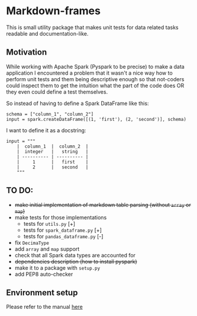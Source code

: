 # Markdown-frames

This is small utility package that makes unit tests for data related tasks readable and documentation-like.

## Motivation

While working with Apache Spark (Pyspark to be precise) to make a data application I encountered a problem
that it wasn't a nice way how to perform unit tests and them being descriptive enough so that not-coders 
could inspect them to get the intuition what the part of the code does OR they even could define a test
themselves. 

So instead of having to define a Spark DataFrame like this:
```
schema = ["column_1", "column_2"]
input = spark.createDataFrame([(1, 'first'), (2, 'second')], schema)
```

I want to define it as a docstring:
```
input = """
    |  column_1  |  column_2  |
    |  integer   |   string   |
    | ---------- | ---------- |
    |     1      |   first    |
    |     2      |   second   |
    """
```

## TO DO:

* ~~make initial implementation of markdown table parsing (without `array` or `map`)~~
* make tests for those implementations
    * tests for `utils.py` [+]
    * tests for `spark_dataframe.py` [+]
    * tests for `pandas_dataframe.py` [-] 
* fix `DecimaType`
* add `array` and `map` support
* check that all Spark data types are accounted for
* ~~dependencies description (how to install pyspark)~~
* make it to a package with `setup.py`
* add PEP8 auto-checker


## Environment setup

Please refer to the manual [here](ENVIRONMENT_SETUP.md)
